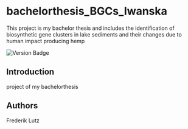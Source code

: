 # bachelorthesis_BGCs_Iwanska

This project is my bachelor thesis and includes the identification of biosynthetic gene clusters in lake sediments and their changes due to human impact producing hemp


![Version Badge](https://img.shields.io/badge/Version-1.0.2-brightgreen?style=for-the-badge)

## Introduction

project of my bachelorthesis

## Authors

Frederik Lutz
